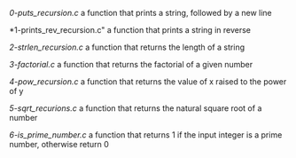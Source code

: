 *0-puts_recursion.c* a function that prints a string, followed by a new line

*1-prints_rev_recursion.c" a function that prints a string in reverse

*2-strlen_recursion.c*  a function that returns the length of a string

*3-factorial.c* a function that returns the factorial of a given number

*4-pow_recursion.c* a function that returns the value of x raised to the power of y

*5-sqrt_recurions.c*  a function that returns the natural square root of a number

*6-is_prime_number.c*  a function that returns 1 if the input integer is a prime number, otherwise return 0
